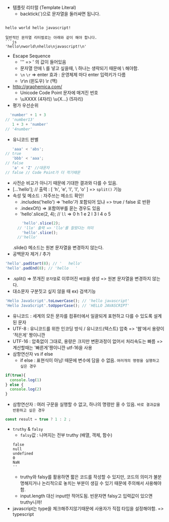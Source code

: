 - 템플릿 리터럴 (Template Literal)
  + backtick(`)으로 문자열을 둘러싸면 됩니다.
  ```js
`hello
world
hello
javascript!
`
```
일반적인 문자열 리터럴로는 아래와 같이 해야 합니다.
```js
'hello\nworld\nhello\njavascript!\n'
```
- Escape Sequence
  + '\'' => ' 의 값이 들어있음
  + 문자열 안에 \ 를 넣고 싶을때, \ 하나는 생략되기 때문에 \\ 해야함.
  + `\n` `\r` => enter 효과 : 운영체제 마다 enter 입력키가 다름
  + \r\n (윈도우) \r (맥)
- http://graphemica.com/
  + Unicode Code Point 문자에 매겨진 번호
  + \uXXXX (4자리) \u{X...} (5자리)
- 평가 우선순위
```js
  'number' + 1 + 3
// 'number13'
   1 + 3 + 'number'
// '4number'    
```
- 유니코드 판별
```js
   'aaa' < 'abs';
// true
   'bbb' < 'aaa';
// false
   'a' < 'Z' //대문자
// false // Code Point가 더 작기때문
```
- 사전순 비교가 아니기 때문에 기대한 결과와 다를 수 있음.
- [...'hello']; // 출력 : [ 'h', 'e', 'l', 'l', 'o' ] => `split()` 기능
- 속성 및 메소드 : 자주쓰는 메소드 확인!
  + .includes('hello') => 'hello'가 포함되어 있냐 => true / false 로 반환
  + .indexOf() => 포함여부를 묻는 경우도 있음
  + 'hello'.slice(2, 4); // `ll` => 0 h 1 e 2 l 3 l 4 o 5
  ```js
      'hello'.slice(2);
    // 'llo' 출력 => 'llo'를 잘랐다는 의미
      'hello'.slice();
    //'hello'
  ```
  .slide() 메소드는 원본 문자열을 변경하지 않는다.
- 공백문자 제거 / 추가
```js
'hello'.padStart(8); // '   hello'
'hello'.padEnd(8); // 'hello   '
```
- .split() => 쪼개진 `문자열`로 이루어진 `배열`을 생성 => 원본 문자열을 변경하지 않는다.
- 대소문자 구분짓고 싶지 않을 때 ex) 검색기능
```js 
'Hello JavaScript'.toLowerCase(); // 'hello javascript'
'Hello JavaScript'.toUpperCase(); // 'HELLO JAVASCRIPT'
```
- 유니코드 : 세계의 모든 문자를 컴퓨터에서 일괄되게 표현하고 다를 수 있도록 설계된 문자
- UTF-8 : 유니코드를 위한 인코딩 방식 / 유니코드(텍스트) 압축 => '웹'에서 용량이 '적은게' 짱이니깐
- UTF-16 : 압축없이 그대로, 용량은 크지만 변환과정이 없어서 처리속도는 빠름 => 계산할때는 '빠른게'짱이니깐 utf-16을 사용
- 삼항연산자 vs if else
  + if else : 표현식이 아님! 때문에 변수에 담을 수 없음. `여러개의 명령을 실행하고 싶은 경우`
```js
if(true){
  console.log(1)
} else {
  console.log(2)
}
```
  + 삼항연산자 : 여러 구문을 실행할 수 없고, 하나의 명령만 올 수 있음. `바로 결과값을 반환하고 싶은 경우`
```js
const result = true ? 1 : 2 ;  
````
- `truthy` & `falsy` 
  + `falsy`값 : 나머지는 전부 truthy (배열, 객체, 함수)
  ```
  false
  null
  undefined
  0 
  NaN
  ''
  ```
  + truthy와 falsy를 활용하면 짧은 코드를 작성할 수 있지만, 코드의 의미가 불분명해지거나 논리적으로 놓치는 부분이 생길 수 있기 때문에 주의해서 사용해야 함.
  + input.length 대신 input만 적어도됨. 빈문자면 falsy고 입력값이 있으면 truthy니까! 
- javascript는 type을 체크해주지않기때문에 사용자가 직접 타입을 설정해야함. => typescript